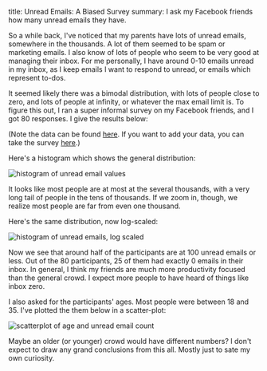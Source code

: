 title: Unread Emails: A Biased Survey
summary: I ask my Facebook friends how many unread emails they have.

So a while back, I've noticed that my parents have lots of unread emails, somewhere in the thousands. A lot of them seemed to be spam or marketing emails. I also know of lots of people who seem to be very good at managing their inbox. For me personally, I have around 0-10 emails unread in my inbox, as I keep emails I want to respond to unread, or emails which represent to-dos.

It seemed likely there was a bimodal distribution, with lots of people close to zero, and lots of people at infinity, or whatever the max email limit is. To figure this out, I ran a super informal survey on my Facebook friends, and I got 80 responses. I give the results below:

(Note the data can be found [here](/assets/unread_emails.csv). If you want to add your data, you can take the survey [here](https://forms.gle/KNpDpt54TvjEiPzX9).)

Here's a histogram which shows the general distribution:

![histogram of unread email values](/images/unread_emails_hist.png)

It looks like most people are at most at the several thousands, with a very long tail of people in the tens of thousands. If we zoom in, though, we realize most people are far from even one thousand.

Here's the same distribution, now log-scaled:

![histogram of unread emails, log scaled](/images/unread_emails_hist_log.png)

Now we see that around half of the participants are at 100 unread emails or less. Out of the 80 participants, 25 of them had exactly 0 emails in their inbox. In general, I think my friends are much more productivity focused than the general crowd. I expect more people to have heard of things like inbox zero.

I also asked for the participants' ages. Most people were between 18 and 35. I've plotted the them below in a scatter-plot:

![scatterplot of age and unread email count](/images/unread_emails_scatter.png)

Maybe an older (or younger) crowd would have different numbers? I don't expect to draw any grand conclusions from this all. Mostly just to sate my own curiosity.
 